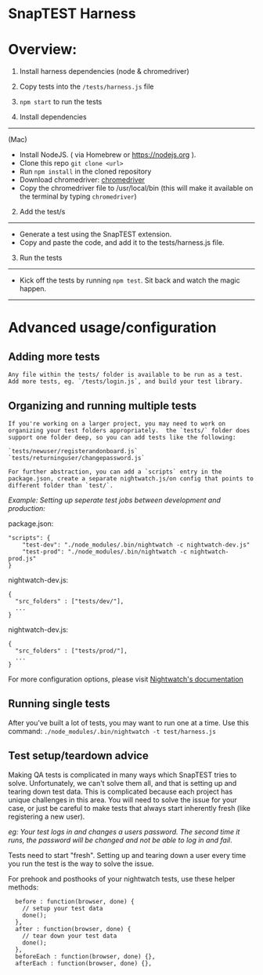 SnapTEST Harness
================

Overview:
========
1.  Install harness dependencies (node & chromedriver)
2.  Copy tests into the `/tests/harness.js` file
3.  `npm start` to run the tests

1. Install dependencies
--------  

(Mac)
* Install NodeJS. ( via Homebrew or https://nodejs.org ).
* Clone this repo `git clone <url>`
* Run `npm install` in the cloned repository
* Download chromedriver: [chromedriver](https://sites.google.com/a/chromium.org/chromedriver/)
* Copy the chromedriver file to /usr/local/bin (this will make it available on the terminal by typing `chromedriver`)

2. Add the test/s
-----------------  
* Generate a test using the SnapTEST extension.
* Copy and paste the code, and add it to the tests/harness.js file.

3. Run the tests
-----------------
* Kick off the tests by running `npm test`. Sit back and watch the magic happen.

---

Advanced usage/configuration
========

Adding more tests
-----------------

    Any file within the tests/ folder is available to be run as a test.  Add more tests, eg. `/tests/login.js`, and build your test library.

Organizing and running multiple tests
-----------------

    If you're working on a larger project, you may need to work on organizing your test folders appropriately.  the `tests/` folder does support one folder deep, so you can add tests like the following:
    
    `tests/newuser/registerandonboard.js`
    `tests/returninguser/changepassword.js`

    For further abstraction, you can add a `scripts` entry in the package.json, create a separate nightwatch.js/on config that points to different folder than `test/`.  

*Example: Setting up seperate test jobs between development and production:*

package.json:
```
"scripts": {
    "test-dev": "./node_modules/.bin/nightwatch -c nightwatch-dev.js"
    "test-prod": "./node_modules/.bin/nightwatch -c nightwatch-prod.js"
}
```

nightwatch-dev.js:
```
{
  "src_folders" : ["tests/dev/"],
  ...
}

```

nightwatch-dev.js:
```
{
  "src_folders" : ["tests/prod/"],
  ...
}

```

For more configuration options, please visit [Nightwatch's documentation](http://nightwatchjs.org/guide)

Running single tests
-----------------

After you've built a lot of tests, you may want to run one at a time.  Use this command:
`./node_modules/.bin/nightwatch -t test/harness.js`

Test setup/teardown advice
-----------------

Making QA tests is complicated in many ways which SnapTEST tries to solve.  Unfortunately, we can't solve them all, and that is setting up and tearing down test data.  This is complicated because each project has unique challenges in this area.  You will need to solve the issue for your case, or just be careful to make tests that always start inherently fresh (like registering a new user).

*eg: Your test logs in and changes a users password.  The second time it runs, the password will be changed and not be able to log in and fail*.  

Tests need to start "fresh".  Setting up and tearing down a user every time you run the test is the way to solve the issue.  

For prehook and posthooks of your nightwatch tests, use these helper methods:

```
  before : function(browser, done) {
    // setup your test data
    done();
  },
  after : function(browser, done) {
    // tear down your test data
    done();
  },
  beforeEach : function(browser, done) {},
  afterEach : function(browser, done) {},
```


